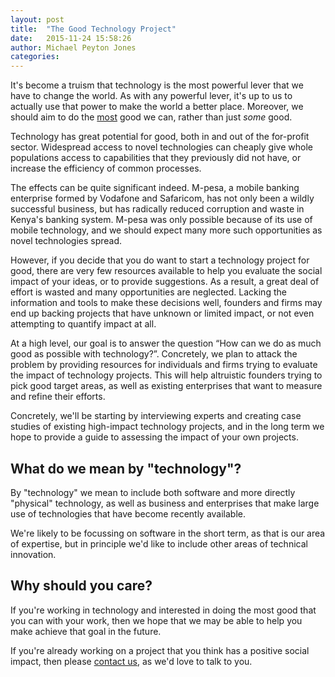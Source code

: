```yaml
---
layout: post
title:  "The Good Technology Project"
date:   2015-11-24 15:58:26
author: Michael Peyton Jones
categories:
---
```

It's become a truism that technology is the most powerful lever that we have to change the world. As with any powerful lever, it's up to us to actually use that power to make the world a better place. Moreover, we should aim to do the [most](http://www.effectivealtruism.org) good we can, rather than just *some* good.

Technology has great potential for good, both in and out of the for-profit sector. Widespread access to novel technologies can cheaply give whole populations access to capabilities that they previously did not have, or increase the efficiency of common processes.

The effects can be quite significant indeed. M-pesa, a mobile banking enterprise formed by Vodafone and Safaricom, has not only been a wildly successful business, but has radically reduced corruption and waste in Kenya's banking system. M-pesa was only possible because of its use of mobile technology, and we should expect many more such opportunities as novel technologies spread.

However, if you decide that you do want to start a technology project for good, there are very few resources available to help you evaluate the social impact of your ideas, or to provide suggestions. As a result, a great deal of effort is wasted and many opportunities are neglected. Lacking the information and tools to make these decisions well, founders and firms may end up backing projects that have unknown or limited impact, or not even attempting to quantify impact at all.

At a high level, our goal is to answer the question “How can we do as much good as possible with technology?”. Concretely, we plan to attack the problem by providing resources for individuals and firms trying to evaluate the impact of technology projects. This will help altruistic founders trying to pick good target areas, as well as existing enterprises that want to measure and refine their efforts.

Concretely, we'll be starting by interviewing experts and creating case studies of existing high-impact technology projects, and in the long term we hope to provide a guide to assessing the impact of your own projects.

## What do we mean by "technology"?

By "technology" we mean to include both software and more directly "physical" technology, as well as business and enterprises that make large use of technologies that have become recently available.

We're likely to be focussing on software in the short term, as that is our area of expertise, but in principle we'd like to include other areas of technical innovation.

## Why should you care?

If you're working in technology and interested in doing the most good that you can with your work, then we hope that we may be able to help you make achieve that goal in the future.

If you're already working on a project that you think has a positive social impact, then please [contact us](/about), as we'd love to talk to you.
